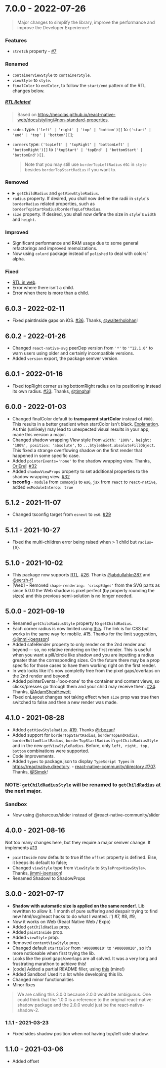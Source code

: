 # 7.0.0 - 2022-07-26
> Major changes to simplify the library, improve the performance and improve the Developer Experience!

### Features
* `stretch` property - [#7](https://github.com/SrBrahma/react-native-shadow-2/issues/7#issuecomment-899784537)

### Renamed
* `containerViewStyle` to `containerStyle`.
* `viewStyle` to `style`.
* `finalColor` to `endColor`, to follow the `start/end` pattern of the RTL changes below.
##### [RTL Related](https://reactnative.dev/blog/2016/08/19/right-to-left-support-for-react-native-apps)
> Based on https://necolas.github.io/react-native-web/docs/styling/#non-standard-properties.
* `sides` type: `('left' | 'right' | 'top' | 'bottom')[]` to `('start' | 'end' | 'top' | 'bottom')[]`;
* `corners` type: `('topLeft' | 'topRight' | 'bottomLeft' | 'bottomRight')[]` to `('topStart' | 'topEnd' | 'bottomStart' | 'bottomEnd')[]`.

  > Note that you may still use `borderTopLeftRadius` etc in `style` besides `borderTopStartRadius` if you want to.

### Removed
<ul>
<li>
<details>
<summary><code>getChildRadius</code> and <code>getViewStyleRadius</code>.</summary>
For the sake of simplicity of this package. Probably no one used them anyway. If you did use them and want or need them, open an issue about it with your use case. They are always active now.
</details>
</li>
<li><code>radius</code> property. If desired, you shall now define the radii in <code>style</code>'s <code>borderRadius</code> related properties, such as <code>borderTopStartRadius</code>/<code>borderTopLeftRadius</code>.
<li><code>size</code> property. If desired, you shall now define the size in <code>style</code>'s <code>width</code> and <code>height</code>.
</ul>

### Improved
* Significant performance and RAM usage due to some general refactorings and improved memoizations.
* Now using `colord` package instead of `polished` to deal with colors' alpha.

### Fixed
* [RTL in web](https://github.com/necolas/react-native-web/issues/2350#issuecomment-1193642853).
* Error where there isn't a child.
* Error when there is more than a child.


## 6.0.3 - 2022-02-11
* Fixed paintInside gaps on iOS. [#36](https://github.com/SrBrahma/react-native-shadow-2/issues/36). Thanks, [@walterholohan](https://github.com/walterholohan)!

## 6.0.2 - 2022-01-26
* Changed `react-native-svg` peerDep version from `'*'` to `'^12.1.0'` to warn users using older and certainly incompatible versions.
* Added `version` export, the package semver version.

## 6.0.1 - 2022-01-16
* Fixed topRight corner using bottomRight radius on its positioning instead its own radius. [#33](https://github.com/SrBrahma/react-native-shadow-2/pull/33). Thanks, [@timqha](https://github.com/timqha)!

## 6.0.0 - 2022-01-03
* Changed finalColor default to **transparent startColor** instead of `#000`. This results in a better gradient when startColor isn't black. [Explanation](https://github.com/SrBrahma/react-native-shadow-2/issues/31#issuecomment-985578972). As this (unlikely) may lead to unexpected visual results in your app, made this version a major.
* Changed shadow wrapping View style from `width: '100%', height: '100%', position: 'absolute',` to `...StyleSheet.absoluteFillObject`. This fixed a strange overflowing shadow on the first render that happened in some specific case.
* Added `pointerEvents='none'` to the shadow wrapping view. Thanks, [OriErel](https://github.com/OriErel)! [#32](https://github.com/SrBrahma/react-native-shadow-2/pull/32)
* Added `shadowViewProps` property to set additional properties to the shadow wrapping view. [#32](https://github.com/SrBrahma/react-native-shadow-2/pull/32)
* **tsconfig** - `module` from `commonjs` to `es6`, `jsx` from `react` to `react-native`, added `esModuleInterop: true`

## 5.1.2 - 2021-11-07
* Changed tsconfig target from `esnext` to `es6`. [#29](https://github.com/SrBrahma/react-native-shadow-2/issues/29)

## 5.1.1 - 2021-10-27
* Fixed the multi-children error being raised when > 1 child but `radius={0}`.

## 5.1.0 - 2021-10-02
* This package now supports [RTL](https://reactnative.dev/blog/2016/08/19/right-to-left-support-for-react-native-apps). [#26](https://github.com/SrBrahma/react-native-shadow-2/issues/26). Thanks [@abdullahkn287](abdullahkn287) and [@serzh-f](https://github.com/serzh-f)!
* [Web] - Removed `shape-rendering: 'crispEdges'` from the SVG parts as since 5.0.0 the Web shadow is pixel perfect (by properly rounding the sizes) and this previous semi-solution is no longer needed.

## 5.0.0 - 2021-09-19
* Renamed `getChildRadiusStyle` property to `getChildRadius`.
* Each corner radius is now limited using [this](https://css-tricks.com/what-happens-when-border-radii-overlap/). The link is for CSS but works in the same way for mobile. [#15](https://github.com/SrBrahma/react-native-shadow-2/issues/15). Thanks for the limit suggestion, [@jimmi-joensson](https://github.com/jimmi-joensson)!
* Added safeRender property to only render on the 2nd render and beyond -- so, no relative rendering on the first render. This is useful when you want a pill/circle like shadow and you are inputting a radius greater than the corresponding sizes. On the future there may be a prop specific for those cases to have them working right on the first render.
* In web looks like it's now completly free from the pixel gaps/overlaps on the 2nd render and beyond!
* Added pointerEvents='box-none' to the container and content views, so clicks/presses go through them and your child may receive them. [#24](https://github.com/SrBrahma/react-native-shadow-2/issues/24). Thanks, [@AdamSheaHewett](https://github.com/AdamSheaHewett)
* Fixed onLayout changes not taking effect when `size` prop was true then switched to false and then a new render was made.


## 4.1.0 - 2021-08-28
* Added `getViewStyleRadius`. [#19](https://github.com/SrBrahma/react-native-shadow-2/issues/19). Thanks [@rbozan](https://github.com/rbozan)!
* Added support for `borderTopStartRadius`, `borderTopEndRadius`, `borderBottomStartRadius`, `borderTopStartRadius` in `getChildRadiusStyle` and in the new `getViewStyleRadius`. Before, only `left, right, top, bottom` combinations were supported.
* Code improvements.
* Added `types` to package.json to display `TypeScript Types` in https://reactnative.directory. - [react-native-community/directory #707](https://github.com/react-native-community/directory/pull/707#issuecomment-906719165). Thanks, [@Simek](https://github.com/Simek)!

### NOTE: `getChildRadiusStyle` will be renamed to `getChildRadius` at the next major.

### Sandbox
* Now using @sharcoux/slider instead of @react-native-community/slider

## 4.0.0 - 2021-08-16
Not too many changes here, but they require a major semver change. It implements [#13](https://github.com/SrBrahma/react-native-shadow-2/issues/13)

* `paintInside` now defaults to true **if** the `offset` property is defined. Else, it keeps its default to false;
* Changed `viewStyle` type from `ViewStyle` to `StyleProp<ViewStyle>`. Thanks, [jimmi-joensson](https://github.com/jimmi-joensson)!
* Renamed ShadowI to ShadowProps

## 3.0.0 - 2021-07-17

* **Shadow with automatic size is applied on the same render!**. Lib rewritten to allow it. 1 month of pure suffering and despair trying to find new html/svg/react hacks to do what I wanted. :') #7, #8, #9,
* Now it works on Web (React Native Web / Expo)
* Added `getChildRadius` prop.
* Added `paintInside` prop.
* Added `viewStyle` prop.
* Removed `contentViewStyle` prop.
* Changed default `startColor` from `'#00000010'` to `'#00000020'`, so it's more noticeable when first trying the lib.
* Looks like the pixel gaps/overlaps are all solved. It was a very long and frustrating marathon to achieve this!
* [code] Added a partial README filler, using [this](https://github.com/tgreyuk/typedoc-plugin-markdown/issues/59#issuecomment-867300957) (mine!)
* Added Sandbox! Used it a lot while developing this lib.
* Changed minor functionalities
* Minor fixes

> We are calling this 3.0.0 because 2.0.0 would be ambiguous. One could think that the 1.0.0 is a reference to the original react-native-shadow package and the 2.0.0 would just be the react-native-shadow-2.


### 1.1.1 - 2021-03-23

* Fixed sides shadow position when not having top/left side shadow.

## 1.1.0 - 2021-03-06

* Added offset
